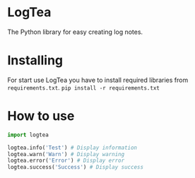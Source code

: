 # LogTea
The Python library for easy creating log notes.
# Installing
For start use LogTea you have to install required libraries from ``requirements.txt``.
``pip install -r requirements.txt``
# How to use
```python
import logtea

logtea.info('Test') # Display information
logtea.warn('Warn') # Display warning
logtea.error('Error') # Display error
logtea.success('Success') # Display success
```

